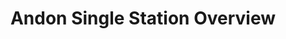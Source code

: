 ---
layout: article
title: Andon Single Station Overview
description: 
  - This template gives you an overview of several workstations to react quickly to possible problems at a single station. This template can be used in production (make-to-order production) and in assembly.
lang: en
weight: 1000
isDraft: true
ref: Andon-Single-Station-Overview
category:
  - Andon
  - Production
  - Logistics
image: Andon-Single-Station-Overview.png
image_thumbnail: 
download: Andon-Single-Station-Overview.pbmx
overview_description:
overview_benefits:
overview_data_sources:
---